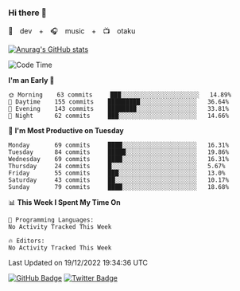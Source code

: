 ### Hi there 👋

🚀　dev　+　🎧　music　+　📺　otaku


[![Anurag's GitHub stats](https://github-readme-stats.vercel.app/api?username=koheitasaka&count_private=true&show_icons=true&theme=monokai)](https://github.com/koheitasaka/github-readme-stats)

<!--START_SECTION:waka-->
![Code Time](http://img.shields.io/badge/Code%20Time-1%2C161%20hrs%2023%20mins-blue)

**I'm an Early 🐤** 

```text
🌞 Morning    63 commits     ███░░░░░░░░░░░░░░░░░░░░░░   14.89% 
🌆 Daytime    155 commits    █████████░░░░░░░░░░░░░░░░   36.64% 
🌃 Evening    143 commits    ████████░░░░░░░░░░░░░░░░░   33.81% 
🌙 Night      62 commits     ███░░░░░░░░░░░░░░░░░░░░░░   14.66%

```
📅 **I'm Most Productive on Tuesday** 

```text
Monday       69 commits     ████░░░░░░░░░░░░░░░░░░░░░   16.31% 
Tuesday      84 commits     █████░░░░░░░░░░░░░░░░░░░░   19.86% 
Wednesday    69 commits     ████░░░░░░░░░░░░░░░░░░░░░   16.31% 
Thursday     24 commits     █░░░░░░░░░░░░░░░░░░░░░░░░   5.67% 
Friday       55 commits     ███░░░░░░░░░░░░░░░░░░░░░░   13.0% 
Saturday     43 commits     ██░░░░░░░░░░░░░░░░░░░░░░░   10.17% 
Sunday       79 commits     ████░░░░░░░░░░░░░░░░░░░░░   18.68%

```


📊 **This Week I Spent My Time On** 

```text
💬 Programming Languages: 
No Activity Tracked This Week

🔥 Editors: 
No Activity Tracked This Week

```


 Last Updated on 19/12/2022 19:34:36 UTC
<!--END_SECTION:waka-->

[![GitHub Badge](https://img.shields.io/badge/GitHub-100000?style=for-the-badge&logo=github&logoColor=white)](https://github.com/koheitasaka)
[![Twitter Badge](https://img.shields.io/badge/Twitter-1DA1F2?style=for-the-badge&logo=twitter&logoColor=white)](https://twitter.com/sleep_asleep_)
